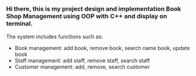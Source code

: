 # <h3> Hi there, this is my project design and implementation Book Shop Management using OOP with C++ and display on terminal. </h3>  

The system includes functions such as:  
- Book management: add book, remove book, search name book, update book  
- Staff management: add staff, remove staff, search staff  
- Customer management: add, remove, search customer  
